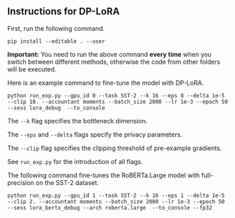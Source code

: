 ## Instructions for DP-LoRA

First, run the following command.
```
pip install --editable . --user
```

**Important:** You need to run the above command **every time** when you switch between different methods, otherwise the code from other folders will be executed.


Here is an example command to fine-tune the model with DP-LoRA.
```
python run_exp.py --gpu_id 0 --task SST-2 --k 16 --eps 8 --delta 1e-5 --clip 10. --accountant moments --batch_size 2000 --lr 1e-3 --epoch 50  --sess lora_debug  --to_console
```

The `--k` flag specifies the bottleneck dimension. 

The `--eps` and `--delta` flags specify the privacy parameters. 

The `--clip` flag specifies the clipping threshold of pre-example gradients. 

See `run_exp.py` for the introduction of all flags.

The following command fine-tunes the RoBERTa.Large model with full-precision on the SST-2 dataset.
```
python run_exp.py --gpu_id 1 --task SST-2 --k 16 --eps 1 --delta 1e-5 --clip 2. --accountant moments --batch_size 2000 --lr 1e-3 --epoch 50  --sess lora_bertx_debug --arch roberta.large  --to_console --fp32
```

